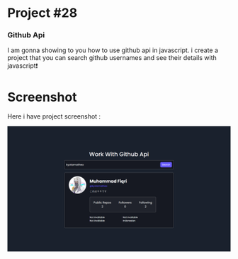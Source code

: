 # Project #28

### Github Api
I am gonna showing to you how to use github api in javascript. i create a project that you can search github usernames and see their details with javascript❗️

# Screenshot
Here i have project screenshot :

![screenshot](result.png)

